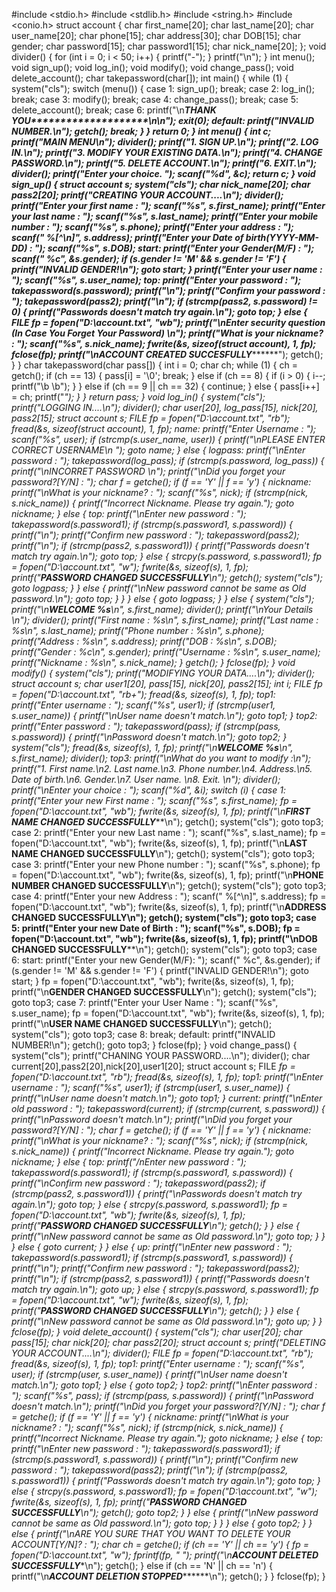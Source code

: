 #include <stdio.h>
#include <stdlib.h>
#include <string.h>
#include <conio.h>
struct account
{
    char first_name[20];
    char last_name[20];
    char user_name[20];
    char phone[15];
    char address[30];
    char DOB[15];
    char gender;
    char password[15];
    char password1[15];
    char nick_name[20];
};
void divider()
{
    for (int i = 0; i < 50; i++)
    {
        printf("-");
    }
    printf("\n");
}
int menu();
void sign_up();
void log_in();
void modify();
void change_pass();
void delete_account();
char takepassword(char[]);
int main()
{
    while (1)
    {
        system("cls");
        switch (menu())
        {
        case 1:
            sign_up();
            break;
        case 2:
            log_in();
            break;
        case 3:
            modify();
            break;
        case 4:
            change_pass();
            break;
        case 5:
            delete_account();
            break;
        case 6:
            printf("\n*******************THANK YOU********************\n\n");
            exit(0);
        default:
            printf("INVALID NUMBER.\n");
            getch();
            break;
        }
    }
    return 0;
}
int menu()
{
    int c;
    printf("***************MAIN MENU***************\n");
    divider();
    printf("1. SIGN UP.\n");
    printf("2. LOG IN.\n");
    printf("3. MODIFY YOUR EXISTING DATA.\n");
    printf("4. CHANGE PASSWORD.\n");
    printf("5. DELETE ACCOUNT.\n");
    printf("6. EXIT.\n");
    divider();
    printf("Enter your choice. ");
    scanf("%d", &c);
    return c;
}
void sign_up()
{
    struct account s;
    system("cls");
    char nick_name[20];
    char pass2[20];
    printf("CREATING YOUR ACCOUNT....\n");
    divider();
    printf("Enter your first name : ");
    scanf("%s", s.first_name);
    printf("Enter your last name : ");
    scanf("%s", s.last_name);
    printf("Enter your mobile number : ");
    scanf("%s", s.phone);
    printf("Enter your address : ");
    scanf(" %[^\n]", s.address);
    printf("Enter your Date of birth(YYYY-MM-DD) : ");
    scanf("%s", s.DOB);
start:
    printf("Enter your Gender(M/F) : ");
    scanf(" %c", &s.gender);
    if (s.gender != 'M' && s.gender != 'F')
    {
        printf("INVALID GENDER!\n");
        goto start;
    }
    printf("Enter your user name : ");
    scanf("%s", s.user_name);
top:
    printf("Enter your password : ");
    takepassword(s.password);
    printf("\n");
    printf("Confirm your password : ");
    takepassword(pass2);
    printf("\n");
    if (strcmp(pass2, s.password) != 0)
    {
        printf("Passwords doesn't match try again.\n");
        goto top;
    }
    else
    {
        FILE *fp = fopen("D:\\account.txt", "wb");
        printf("\nEnter security question (In Case You Forget Your Password) \n");
        printf("What is your nickname? : ");
        scanf("%s", s.nick_name);
        fwrite(&s, sizeof(struct account), 1, fp);
        fclose(fp);
        printf("\n*************ACCOUNT CREATED SUCCESFULLY*************");
        getch();
    }
}
char takepassword(char pass[])
{
    int i = 0;
    char ch;
    while (1)
    {
        ch = getch();
        if (ch == 13)
        {
            pass[i] = '\0';
            break;
        }
        else if (ch == 8)
        {
            if (i > 0)
            {
                i--;
                printf("\b \b");
            }
        }
        else if (ch == 9 || ch == 32)
        {
            continue;
        }
        else
        {
            pass[i++] = ch;
            printf("*");
        }
    }
    return pass;
}
void log_in()
{
    system("cls");
    printf("LOGGING IN....\n");
    divider();
    char user[20], log_pass[15], nick[20], pass2[15];
    struct account s;
    FILE *fp = fopen("D:\\account.txt", "rb");
    fread(&s, sizeof(struct account), 1, fp);
    name:
    printf("Enter Username : ");
    scanf("%s", user);
    if (strcmp(s.user_name, user))
    {
        printf("\nPLEASE ENTER CORRECT USERNAME\n ");
        goto name;
    }
    else
    {
    logpass:
        printf("\nEnter password : ");
        takepassword(log_pass);
        if (strcmp(s.password, log_pass))
        {
            printf("\nINCORRET PASSWORD \n");
            printf("\nDid you forget your password?[Y/N] : ");
            char f = getche();
            if (f == 'Y' || f == 'y')
            {
                nickname:
                printf("\nWhat is your nickname? : ");
                scanf("%s", nick);
                if (strcmp(nick, s.nick_name))
                {
                    printf("Incorrect Nickname. Please try again.");
                    goto nickname;
                }
                else
                {
                top:
                    printf("\nEnter new password : ");
                    takepassword(s.password1);
                    if (strcmp(s.password1, s.password))
                    {
                        printf("\n");
                        printf("Confirm new password : ");
                        takepassword(pass2);
                        printf("\n");
                        if (strcmp(pass2, s.password1))
                        {
                            printf("Passwords doesn't match try again.\n");
                            goto top;
                        }
                        else
                        {
                            strcpy(s.password, s.password1);
                            fp = fopen("D:\\account.txt", "w");
                            fwrite(&s, sizeof(s), 1, fp);
                            printf("***************PASSWORD CHANGED SUCCESSFULLY***************\n");
                            getch();
                            system("cls");
                            goto logpass;
                        }
                    }
                    else
                    {
                        printf("\nNew password cannot be same as Old password.\n");
                        goto top;
                    }
                }
            }
            else
            {
                goto logpass;
            }
        }
        else
        {
            system("cls");
            printf("\n*****************WELCOME %s*****************\n", s.first_name);
            divider();
            printf("\nYour Details \n");
            divider();
            printf("First name   : %s\n", s.first_name);
            printf("Last name    : %s\n", s.last_name);
            printf("Phone number : %s\n", s.phone);
            printf("Address      : %s\n", s.address);
            printf("DOB          : %s\n", s.DOB);
            printf("Gender       : %c\n", s.gender);
            printf("Username     : %s\n", s.user_name);
            printf("Nickname     : %s\n", s.nick_name);
        }
        getch();
    }
    fclose(fp);
}
void modify()
{
    system("cls");
    printf("MODIFYING YOUR DATA....\n");
    divider();
    struct account s;
    char user1[20], pass[15], nick[20], pass2[15];
    int i;
    FILE *fp = fopen("D:\\account.txt", "rb+");
    fread(&s, sizeof(s), 1, fp);
    top1:
    printf("Enter username : ");
    scanf("%s", user1);
    if (strcmp(user1, s.user_name))
    {
        printf("\nUser name doesn't match.\n");
        goto top1;
    }
    top2:
    printf("Enter password : ");
    takepassword(pass);
    if (strcmp(pass, s.password))
    {
        printf("\nPassword doesn't match.\n");
        goto top2;
    }
    system("cls");
    fread(&s, sizeof(s), 1, fp);
    printf("\n*****************WELCOME %s*****************\n", s.first_name);
    divider();
    top3:
    printf("\nWhat do you want to modify :\n");
    printf("1. First name.\n2. Last name.\n3. Phone number.\n4. Address.\n5. Date of birth.\n6. Gender.\n7. User name. \n8. Exit. \n");
    divider();
    printf("\nEnter your choice : ");
    scanf("%d", &i);
    switch (i)
    {
    case 1:
        printf("Enter your new First name : ");
        scanf("%s", s.first_name);
        fp = fopen("D:\\account.txt", "wb");
        fwrite(&s, sizeof(s), 1, fp);
        printf("\n************FIRST NAME CHANGED SUCCESSFULLY***********\n");
        getch();
        system("cls");
        goto top3;
    case 2:
        printf("Enter your new Last name : ");
        scanf("%s", s.last_name);
        fp = fopen("D:\\account.txt", "wb");
        fwrite(&s, sizeof(s), 1, fp);
        printf("\n************LAST NAME CHANGED SUCCESSFULLY************\n");
        getch();
        system("cls");
        goto top3;
    case 3:
        printf("Enter your new Phone number : ");
        scanf("%s", s.phone);
        fp = fopen("D:\\account.txt", "wb");
        fwrite(&s, sizeof(s), 1, fp);
        printf("\n************PHONE NUMBER CHANGED SUCCESSFULLY************\n");
        getch();
        system("cls");
        goto top3;
    case 4:
        printf("Enter your new Address : ");
        scanf(" %[^\n]", s.address);
        fp = fopen("D:\\account.txt", "wb");
        fwrite(&s, sizeof(s), 1, fp);
        printf("\n**************ADDRESS CHANGED SUCCESSFULLY************\n");
        getch();
        system("cls");
        goto top3;
    case 5:
        printf("Enter your new Date of Birth : ");
        scanf("%s", s.DOB);
        fp = fopen("D:\\account.txt", "wb");
        fwrite(&s, sizeof(s), 1, fp);
        printf("\n************DOB CHANGED SUCCESSFULLY************\n");
        getch();
        system("cls");
        goto top3;
    case 6:
    start:
        printf("Enter your new Gender(M/F): ");
        scanf(" %c", &s.gender);
        if (s.gender != 'M' && s.gender != 'F')
        {
            printf("INVALID GENDER!\n");
            goto start;
        }
        fp = fopen("D:\\account.txt", "wb");
        fwrite(&s, sizeof(s), 1, fp);
        printf("\n************GENDER CHANGED SUCCESSFULLY************\n");
        getch();
        system("cls");
        goto top3;
    case 7:
        printf("Enter your User Name : ");
        scanf("%s", s.user_name);
        fp = fopen("D:\\account.txt", "wb");
        fwrite(&s, sizeof(s), 1, fp);
        printf("\n************USER NAME CHANGED SUCCESSFULLY************\n");
        getch();
        system("cls");
        goto top3;
    case 8:
        break;
    default:
        printf("INVALID NUMBER!\n");
        getch();
        goto top3;
    }
    fclose(fp);
}
void change_pass()
{
    system("cls");
    printf("CHANING YOUR PASSWORD....\n");
    divider();
    char current[20],pass2[20],nick[20],user1[20];
    struct account s;
    FILE *fp = fopen("D:\\account.txt", "rb");
    fread(&s, sizeof(s), 1, fp);
    top1:
    printf("\nEnter username : ");
    scanf("%s", user1);
    if (strcmp(user1, s.user_name))
    {
        printf("\nUser name doesn't match.\n");
        goto top1;
    }
    current:
    printf("\nEnter old password : ");
    takepassword(current);
    if (strcmp(current, s.password))
    {
        printf("\nPassword doesn't match.\n");
        printf("\nDid you forget your password?[Y/N] : ");
        char f = getche();
        if (f == 'Y' || f == 'y')
        {
        nickname:
            printf("\nWhat is your nickname? : ");
            scanf("%s", nick);
            if (strcmp(nick, s.nick_name))
            {
                printf("Incorrect Nickname. Please try again.");
                goto nickname;
            }
            else
            {
            top:
                printf("/nEnter new password : ");
                takepassword(s.password1);
                if (strcmp(s.password1, s.password))
                {
                    printf("\nConfirm new password : ");
                    takepassword(pass2);
                    if (strcmp(pass2, s.password1))
                    {
                        printf("\nPasswords doesn't match try again.\n");
                        goto top;
                    }
                    else
                    {
                        strcpy(s.password, s.password1);
                        fp = fopen("D:\\account.txt", "wb");
                        fwrite(&s, sizeof(s), 1, fp);
                        printf("***************PASSWORD CHANGED SUCCESSFULLY***************\n");
                        getch();
                    }
                }
                else
                {
                    printf("\nNew password cannot be same as Old password.\n");
                    goto top;
                }
            }
        }
        else
        {
            goto current;
        }
    }
    else
    {
    up:
        printf("\nEnter new password : ");
        takepassword(s.password1);
        if (strcmp(s.password1, s.password))
        {
            printf("\n");
            printf("Confirm new password : ");
            takepassword(pass2);
            printf("\n");
            if (strcmp(pass2, s.password1))
            {
                printf("Passwords doesn't match try again.\n");
                goto up;
            }
            else
            {
                strcpy(s.password, s.password1);
                fp = fopen("D:\\account.txt", "w");
                fwrite(&s, sizeof(s), 1, fp);
                printf("***************PASSWORD CHANGED SUCCESSFULLY***************\n");
                getch();
            }
        }
        else
        {
            printf("\nNew password cannot be same as Old password.\n");
            goto up;
        }
    }
    fclose(fp);
}
void delete_account()
{
    system("cls");
    char user[20];
    char pass[15];
    char nick[20];
    char pass2[20];
    struct account s;
    printf("DELETING YOUR ACCOUNT....\n");
    divider();
    FILE *fp = fopen("D:\\account.txt", "rb");
    fread(&s, sizeof(s), 1, fp);
    top1:
    printf("Enter username : ");
    scanf("%s", user);
    if (strcmp(user, s.user_name))
    {
        printf("\nUser name doesn't match.\n");
        goto top1;
    }
    else
    {
        goto top2;
    }
    top2:
    printf("\nEnter password : ");
    scanf("%s", pass);
    if (strcmp(pass, s.password))
    {
        printf("\nPassword doesn't match.\n");
        printf("\nDid you forget your password?[Y/N] : ");
        char f = getche();
        if (f == 'Y' || f == 'y')
        {
        nickname:
            printf("\nWhat is your nickname? : ");
            scanf("%s", nick);
            if (strcmp(nick, s.nick_name))
            {
                printf("Incorrect Nickname. Please try again.");
                goto nickname;
            }
            else
            {
            top:
                printf("\nEnter new password : ");
                takepassword(s.password1);
                if (strcmp(s.password1, s.password))
                {
                    printf("\n");
                    printf("Confirm new password : ");
                    takepassword(pass2);
                    printf("\n");
                    if (strcmp(pass2, s.password1))
                    {
                        printf("Passwords doesn't match try again.\n");
                        goto top;
                    }
                    else
                    {
                        strcpy(s.password, s.password1);
                        fp = fopen("D:\\account.txt", "w");
                        fwrite(&s, sizeof(s), 1, fp);
                        printf("***************PASSWORD CHANGED SUCCESSFULLY***************\n");
                        getch();
                        goto top2;
                    }
                }
                else
                {
                    printf("\nNew password cannot be same as Old password.\n");
                    goto top;
                }
            }
        }
        else
        {
            goto top2;
        }
    }
    else
    {
        printf("\nARE YOU SURE THAT YOU WANT TO DELETE YOUR ACCOUNT[Y/N]? : ");
        char ch = getche();
        if (ch == 'Y' || ch == 'y')
        {
            fp = fopen("D:\\account.txt", "w");
            fprintf(fp, " ");
            printf("\n*****************ACCOUNT DELETED SUCCESSFULLY********************\n");
            getch();
        }
        else if (ch == 'N' || ch == 'n')
        {
            printf("\n*****************ACCOUNT DELETION STOPPED***********************\n");
            getch();
        }
    }
    fclose(fp);
}
